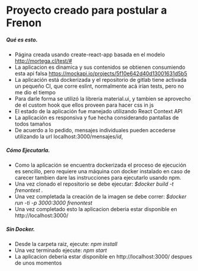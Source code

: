 # Proyecto creado para postular a Frenon
 
##### Qué es esto.
 
- Página creada usando create-react-app basada en el modelo http://mortega.cl/test/#
- La aplicacion es dinamica y sus contenidos se obtienen consumiendo esta api falsa https://mockapi.io/projects/5f10e642d40d13001631d5b5
- La aplicación está dockerizada y el repositorio de gitlab tiene activada un pequeño CI, que corre eslint, normalmente acá irían tests, pero no me dio el tiempo
- Para darle forma se utilizó la librería material.ui, y tambien se aprovecho de el custom hook que ellos proveen para hacer css in js
- El estado de la aplicación fue manejado utilizando React Context API
- La aplicación es responsiva y fue hecha considerando pantallas de todos tamaños
- De acuerdo a lo pedido, mensajes individuales pueden accederse utilizando la url localhost:3000/mensajes/*id*, 
 
##### Cómo Ejecutarla.
 
- Como la aplicación se encuentra dockerizada el proceso de ejecución es sencillo, pero requiere una máquina con docker instalado en caso de carecer tambien dare las instrucciones para ejecutarlo usando npm.
- Una vez clonado el repositorio se debe ejecutar:
    *$docker build -t frenontest .*
- Una vez completada la creación de la imagen se debe correr:
    *$docker run -ti -p 3000:3000 frenontest*
- Una vez completado esto la aplicacion deberia estar disponible en http://localhost:3000/
 
##### Sin Docker.
 
- Desde la carpeta raiz, ejecute:
    *npm install*
- Una vez terminado ejecute:
    *npm start*
- La aplicacion deberia estar disponible en http://localhost:3000/ despues de unos momentos


